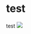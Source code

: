 <h1>test</h1>
test
<img src="https://static.wikia.nocookie.net/1f3f79f7-5f43-42d6-b3aa-129c5606be44">
